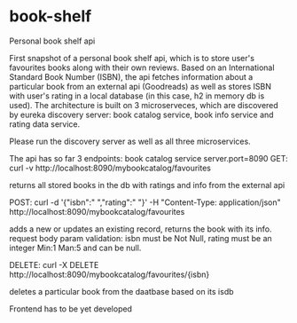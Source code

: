 # book-shelf
Personal book shelf api

First snapshot of a personal book shelf api, which is to store user's favourites books along with their own reviews. Based on an International Standard Book Number (ISBN), the api fetches information about a particular book from an external api (Goodreads) as well as stores ISBN with user's rating in a local database (in this case, h2 in memory db is used). The architecture is built on 3 microserveces, which are discovered by eureka discovery server: book catalog service, book info service and rating data service. 

Please run the discovery server as well as all three microservices.

The api has so far 3 endpoints: book catalog service server.port=8090
GET: curl -v http://localhost:8090/mybookcatalog/favourites

returns all stored books in the db with ratings and info from the external api

POST: curl -d '{"isbn":" ","rating":" "}' -H "Content-Type: application/json" http://localhost:8090/mybookcatalog/favourites
  
adds a new or updates an existing record, returns the book with its info.  request body param validation: isbn must be Not Null, rating must be an integer Min:1 Man:5 and can be null.

DELETE: curl -X DELETE http://localhost:8090/mybookcatalog/favourites/{isbn}

deletes a particular book from the daatbase based on its isdb

Frontend has to be yet developed
  
